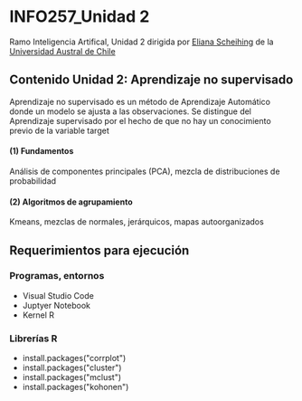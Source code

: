 <h1>INFO257_Unidad 2</h1>
<p>Ramo Inteligencia Artifical, Unidad 2 dirigida por <a href="https://github.com/elianascheihing">Eliana Scheihing</a> de la <a href="https://inf.uach.cl/equipo/eliana-scheihing-garcia/">Universidad Austral de Chile</a></p>
<h2>Contenido Unidad 2: Aprendizaje no supervisado</h2>
<p>Aprendizaje no supervisado es un método de Aprendizaje Automático donde un modelo se ajusta a las observaciones. Se distingue del Aprendizaje supervisado por el hecho de que no hay un conocimiento previo de la variable target</p>
<p></p>
<h4><b>(1) Fundamentos</b></h4>
<p>Análisis de componentes principales (PCA),  mezcla de distribuciones de probabilidad</p>
<h4><b>(2) Algoritmos de agrupamiento</b></h4>
<p>Kmeans, mezclas de normales, jerárquicos, mapas autoorganizados</p>

<h2>Requerimientos para ejecución</h2>
<h3>Programas, entornos</h3>
<ul>
  <li>Visual Studio Code</li>
  <li>Juptyer Notebook</li>
  <li>Kernel R</li>
</ul>
<h3>Librerías R</h3>
<ul>
  <li>install.packages("corrplot")</li>
  <li>install.packages("cluster")</li>
  <li>install.packages("mclust")</li>
  <li>install.packages("kohonen")</li>
</ul>
